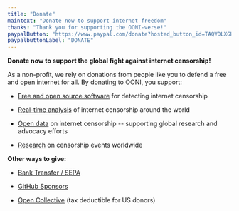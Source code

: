 ```yaml
---
title: "Donate"
maintext: "Donate now to support internet freedom"
thanks: "Thank you for supporting the OONI-verse!"
paypalButton: "https://www.paypal.com/donate?hosted_button_id=TAQVDLXGHHAV8"
paypalbuttonLabel: "DONATE"
---
```

**Donate now to support the global fight against internet censorship!**

As a non-profit, we rely on donations from people like you to defend a free and open internet for all. By donating to OONI, you support:

* [Free and open source software](https://ooni.org/install/) for detecting internet censorship

* [Real-time analysis](https://github.com/ooni/pipeline/) of internet censorship around the world

* [Open data](https://ooni.org/data/) on internet censorship -- supporting global research and advocacy efforts

* [Research](https://ooni.org/reports/) on censorship events worldwide

**Other ways to give:**

* [Bank Transfer / SEPA](/donate/sepa)

* [GitHub Sponsors](https://github.com/sponsors/ooni/)

* [Open Collective](https://opencollective.com/ooni) (tax deductible for US donors)